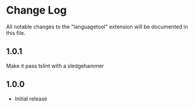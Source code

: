 # Change Log
All notable changes to the "languagetool" extension will be documented in this file.

## 1.0.1
Make it pass tslint with a sledgehammer

## 1.0.0
- Initial release